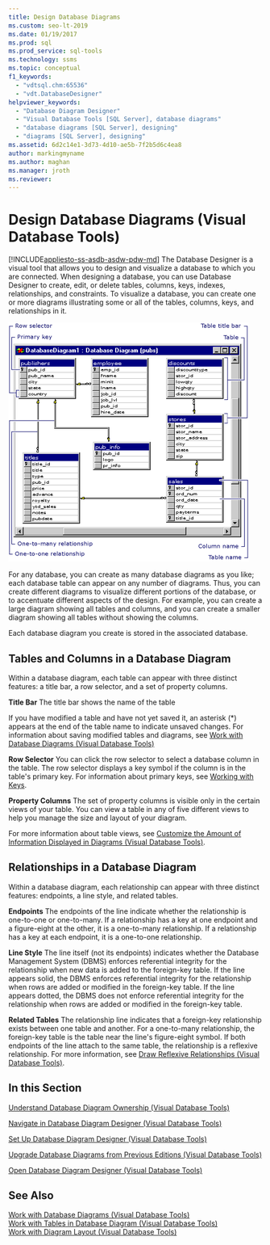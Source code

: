 ```yaml
---
title: Design Database Diagrams
ms.custom: seo-lt-2019
ms.date: 01/19/2017
ms.prod: sql
ms.prod_service: sql-tools
ms.technology: ssms
ms.topic: conceptual
f1_keywords: 
  - "vdtsql.chm:65536"
  - "vdt.DatabaseDesigner"
helpviewer_keywords: 
  - "Database Diagram Designer"
  - "Visual Database Tools [SQL Server], database diagrams"
  - "database diagrams [SQL Server], designing"
  - "diagrams [SQL Server], designing"
ms.assetid: 6d2c14e1-3d73-4d10-ae5b-7f2b5d6c4ea8
author: markingmyname
ms.author: maghan
ms.manager: jroth
ms.reviewer: 
---
```

# Design Database Diagrams (Visual Database Tools)
[!INCLUDE[appliesto-ss-asdb-asdw-pdw-md](../../includes/appliesto-ss-asdb-asdw-pdw-md.md)]
The Database Designer is a visual tool that allows you to design and visualize a database to which you are connected. When designing a database, you can use Database Designer to create, edit, or delete tables, columns, keys, indexes, relationships, and constraints. To visualize a database, you can create one or more diagrams illustrating some or all of the tables, columns, keys, and relationships in it.  
  
![Database diagram illustrating table relationships](../../ssms/visual-db-tools/media/dv3w7c1.gif "Database diagram illustrating table relationships")  
  
For any database, you can create as many database diagrams as you like; each database table can appear on any number of diagrams. Thus, you can create different diagrams to visualize different portions of the database, or to accentuate different aspects of the design. For example, you can create a large diagram showing all tables and columns, and you can create a smaller diagram showing all tables without showing the columns.  
  
Each database diagram you create is stored in the associated database.  
  
## Tables and Columns in a Database Diagram  
Within a database diagram, each table can appear with three distinct features: a title bar, a row selector, and a set of property columns.  
  
**Title Bar** The title bar shows the name of the table  
  
If you have modified a table and have not yet saved it, an asterisk (*) appears at the end of the table name to indicate unsaved changes. For information about saving modified tables and diagrams, see [Work with Database Diagrams &#40;Visual Database Tools&#41;](../../ssms/visual-db-tools/work-with-database-diagrams-visual-database-tools.md)  
  
**Row Selector** You can click the row selector to select a database column in the table. The row selector displays a key symbol if the column is in the table's primary key. For information about primary keys, see [Working with Keys](https://msdn.microsoft.com/31fbcc9f-2dc5-4bf9-aa50-ed70ec7b5bcd).  
  
**Property Columns** The set of property columns is visible only in the certain views of your table. You can view a table in any of five different views to help you manage the size and layout of your diagram.  
  
For more information about table views, see [Customize the Amount of Information Displayed in Diagrams &#40;Visual Database Tools&#41;](../../ssms/visual-db-tools/customize-the-amount-of-information-displayed-in-diagrams-visual-database-tools.md).  
  
## Relationships in a Database Diagram  
Within a database diagram, each relationship can appear with three distinct features: endpoints, a line style, and related tables.  
  
**Endpoints** The endpoints of the line indicate whether the relationship is one-to-one or one-to-many. If a relationship has a key at one endpoint and a figure-eight at the other, it is a one-to-many relationship. If a relationship has a key at each endpoint, it is a one-to-one relationship.  
  
**Line Style** The line itself (not its endpoints) indicates whether the Database Management System (DBMS) enforces referential integrity for the relationship when new data is added to the foreign-key table. If the line appears solid, the DBMS enforces referential integrity for the relationship when rows are added or modified in the foreign-key table. If the line appears dotted, the DBMS does not enforce referential integrity for the relationship when rows are added or modified in the foreign-key table.  
  
**Related Tables** The relationship line indicates that a foreign-key relationship exists between one table and another. For a one-to-many relationship, the foreign-key table is the table near the line's figure-eight symbol. If both endpoints of the line attach to the same table, the relationship is a reflexive relationship. For more information, see [Draw Reflexive Relationships &#40;Visual Database Tools&#41;](../../ssms/visual-db-tools/draw-reflexive-relationships-visual-database-tools.md).  
  
## In this Section  
[Understand Database Diagram Ownership &#40;Visual Database Tools&#41;](../../ssms/visual-db-tools/understand-database-diagram-ownership-visual-database-tools.md)  
  
[Navigate in Database Diagram Designer &#40;Visual Database Tools&#41;](../../ssms/visual-db-tools/navigate-in-database-diagram-designer-visual-database-tools.md)  
  
[Set Up Database Diagram Designer &#40;Visual Database Tools&#41;](../../ssms/visual-db-tools/set-up-database-diagram-designer-visual-database-tools.md)  
  
[Upgrade Database Diagrams from Previous Editions &#40;Visual Database Tools&#41;](../../ssms/visual-db-tools/upgrade-database-diagrams-from-previous-editions-visual-database-tools.md)  
  
[Open Database Diagram Designer &#40;Visual Database Tools&#41;](../../ssms/visual-db-tools/open-database-diagram-designer-visual-database-tools.md)  
  
## See Also  
[Work with Database Diagrams &#40;Visual Database Tools&#41;](../../ssms/visual-db-tools/work-with-database-diagrams-visual-database-tools.md)  
[Work with Tables in Database Diagram &#40;Visual Database Tools&#41;](../../ssms/visual-db-tools/work-with-tables-in-database-diagram-visual-database-tools.md)  
[Work with Diagram Layout &#40;Visual Database Tools&#41;](../../ssms/visual-db-tools/work-with-diagram-layout-visual-database-tools.md)  
  
